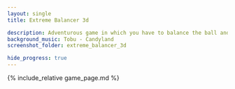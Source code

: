 ```yaml
---
layout: single
title: Extreme Balancer 3d

description: Adventurous game in which you have to balance the ball and reach to the boat by escaping the traps
background_music: Tobu - Candyland
screenshot_folder: extreme_balancer_3d

hide_progress: true
---
```


{% include_relative game_page.md  %}
